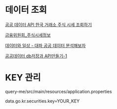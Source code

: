 # 데이터 조회

[공공 데이터 API 한국 거래소 주식 시세 조회하기](https://hnev.tistory.com/20)

[금융위원회_주식시세정보](https://www.data.go.kr/data/15094808/openapi.do)

[데이터와 일상 - 대파 공공 데이터 분석해보자](https://brunch.co.kr/@catloaf/34)

[공공데이터 db저장과 API만들기-1](https://velog.io/@ttomy/SpringBootJPA-%EA%B3%B5%EA%B3%B5%EB%8D%B0%EC%9D%B4%ED%84%B0-db%EC%A0%80%EC%9E%A5%EA%B3%BC-API%EB%A7%8C%EB%93%A4%EA%B8%B0)


# KEY 관리

query-me/src/main/resources/application.properties

data.go.kr.securities.key=YOUR_KEY



